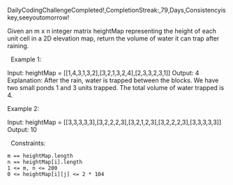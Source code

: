 DailyCodingChallengeCompleted!,CompletionStreak:,79,Days,Consistencyiskey,seeyoutomorrow!

Given an m x n integer matrix heightMap representing the height of each unit cell in a 2D elevation map, return the volume of water it can trap after raining.

 
Example 1:

Input: heightMap = [[1,4,3,1,3,2],[3,2,1,3,2,4],[2,3,3,2,3,1]]
Output: 4
Explanation: After the rain, water is trapped between the blocks.
We have two small ponds 1 and 3 units trapped.
The total volume of water trapped is 4.


Example 2:

Input: heightMap = [[3,3,3,3,3],[3,2,2,2,3],[3,2,1,2,3],[3,2,2,2,3],[3,3,3,3,3]]
Output: 10


 
Constraints:


	m == heightMap.length
	n == heightMap[i].length
	1 <= m, n <= 200
	0 <= heightMap[i][j] <= 2 * 104

